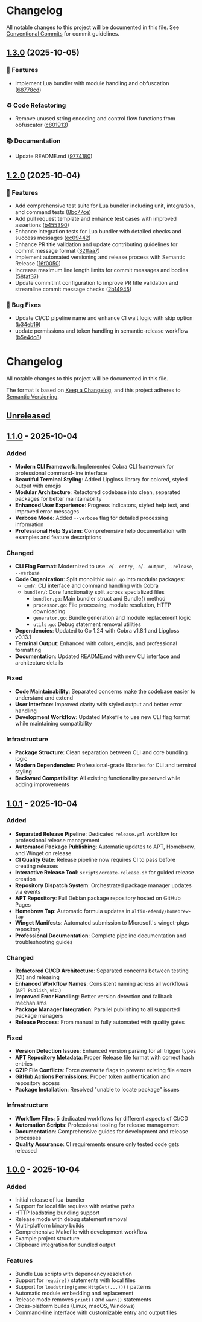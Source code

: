 # Changelog

All notable changes to this project will be documented in this file. See [Conventional Commits](https://conventionalcommits.org) for commit guidelines.

## [1.3.0](https://github.com/alfin-efendy/lua-bundler/compare/v1.2.0...v1.3.0) (2025-10-05)

### 🚀 Features

* Implement Lua bundler with module handling and obfuscation ([68778cd](https://github.com/alfin-efendy/lua-bundler/commit/68778cd51a8a9cb30bb7dffb9d4709c1bb1d7b2a))

### ♻️ Code Refactoring

* Remove unused string encoding and control flow functions from obfuscator ([c801913](https://github.com/alfin-efendy/lua-bundler/commit/c801913ca64a9484885ad6acb3769c40f1d752b8))

### 📚 Documentation

* Update README.md ([9774180](https://github.com/alfin-efendy/lua-bundler/commit/9774180cb3ca34eb7c5c86d79233bd79dab8b460))

## [1.2.0](https://github.com/alfin-efendy/lua-bundler/compare/v1.1.0...v1.2.0) (2025-10-04)

### 🚀 Features

* Add comprehensive test suite for Lua bundler including unit, integration, and command tests ([8bc77ce](https://github.com/alfin-efendy/lua-bundler/commit/8bc77ce4f02f298daec90bf44f078b545e244d92))
* Add pull request template and enhance test cases with improved assertions ([b455390](https://github.com/alfin-efendy/lua-bundler/commit/b45539004046ea512d54b68a52310e6b4372b69c))
* Enhance integration tests for Lua bundler with detailed checks and success messages ([ec09442](https://github.com/alfin-efendy/lua-bundler/commit/ec094426a776f4b5bfc279e6610fd2292301bb74))
* Enhance PR title validation and update contributing guidelines for commit message format ([32ffaa7](https://github.com/alfin-efendy/lua-bundler/commit/32ffaa70cf13af1611e360d864834a9a028c9ba7))
* Implement automated versioning and release process with Semantic Release ([16f0050](https://github.com/alfin-efendy/lua-bundler/commit/16f0050107ae22273785a62d1d474ce87840101e))
* Increase maximum line length limits for commit messages and bodies ([58faf37](https://github.com/alfin-efendy/lua-bundler/commit/58faf371c8db1e80f0ce7b0b744a354356ea621d))
* Update commitlint configuration to improve PR title validation and streamline commit message checks ([2b14945](https://github.com/alfin-efendy/lua-bundler/commit/2b1494561bbcccc3422b6ff6849234e923b37bcf))

### 🐛 Bug Fixes

* Update CI/CD pipeline name and enhance CI wait logic with skip option ([b34eb19](https://github.com/alfin-efendy/lua-bundler/commit/b34eb19298a57e428e7dce91e30894d250512b81))
* update permissions and token handling in semantic-release workflow ([b5e4dc8](https://github.com/alfin-efendy/lua-bundler/commit/b5e4dc8e826aa3204cc6cf1dee5dcd89d1e373ac))

# Changelog

All notable changes to this project will be documented in this file.

The format is based on [Keep a Changelog](https://keepachangelog.com/en/1.0.0/),
and this project adheres to [Semantic Versioning](https://semver.org/spec/v2.0.0.html).

## [Unreleased]

## [1.1.0] - 2025-10-04

### Added
- **Modern CLI Framework**: Implemented Cobra CLI framework for professional command-line interface
- **Beautiful Terminal Styling**: Added Lipgloss library for colored, styled output with emojis
- **Modular Architecture**: Refactored codebase into clean, separated packages for better maintainability
- **Enhanced User Experience**: Progress indicators, styled help text, and improved error messages
- **Verbose Mode**: Added `--verbose` flag for detailed processing information
- **Professional Help System**: Comprehensive help documentation with examples and feature descriptions

### Changed
- **CLI Flag Format**: Modernized to use `-e`/`--entry`, `-o`/`--output`, `--release`, `--verbose`
- **Code Organization**: Split monolithic `main.go` into modular packages:
  - `cmd/`: CLI interface and command handling with Cobra
  - `bundler/`: Core functionality split across specialized files
    - `bundler.go`: Main bundler struct and Bundle() method
    - `processor.go`: File processing, module resolution, HTTP downloading
    - `generator.go`: Bundle generation and module replacement logic
    - `utils.go`: Debug statement removal utilities
- **Dependencies**: Updated to Go 1.24 with Cobra v1.8.1 and Lipgloss v0.13.1
- **Terminal Output**: Enhanced with colors, emojis, and professional formatting
- **Documentation**: Updated README.md with new CLI interface and architecture details

### Fixed
- **Code Maintainability**: Separated concerns make the codebase easier to understand and extend
- **User Interface**: Improved clarity with styled output and better error handling
- **Development Workflow**: Updated Makefile to use new CLI flag format while maintaining compatibility

### Infrastructure
- **Package Structure**: Clean separation between CLI and core bundling logic
- **Modern Dependencies**: Professional-grade libraries for CLI and terminal styling
- **Backward Compatibility**: All existing functionality preserved while adding improvements

## [1.0.1] - 2025-10-04

### Added
- **Separated Release Pipeline**: Dedicated `release.yml` workflow for professional release management
- **Automated Package Publishing**: Automatic updates to APT, Homebrew, and Winget on release
- **CI Quality Gate**: Release pipeline now requires CI to pass before creating releases
- **Interactive Release Tool**: `scripts/create-release.sh` for guided release creation
- **Repository Dispatch System**: Orchestrated package manager updates via events
- **APT Repository**: Full Debian package repository hosted on GitHub Pages
- **Homebrew Tap**: Automatic formula updates in `alfin-efendy/homebrew-tap`
- **Winget Manifests**: Automated submission to Microsoft's winget-pkgs repository
- **Professional Documentation**: Complete pipeline documentation and troubleshooting guides

### Changed
- **Refactored CI/CD Architecture**: Separated concerns between testing (CI) and releasing
- **Enhanced Workflow Names**: Consistent naming across all workflows (`APT Publish`, etc.)
- **Improved Error Handling**: Better version detection and fallback mechanisms
- **Package Manager Integration**: Parallel publishing to all supported package managers
- **Release Process**: From manual to fully automated with quality gates

### Fixed
- **Version Detection Issues**: Enhanced version parsing for all trigger types
- **APT Repository Metadata**: Proper Release file format with correct hash entries
- **GZIP File Conflicts**: Force overwrite flags to prevent existing file errors
- **GitHub Actions Permissions**: Proper token authentication and repository access
- **Package Installation**: Resolved "unable to locate package" issues

### Infrastructure
- **Workflow Files**: 5 dedicated workflows for different aspects of CI/CD
- **Automation Scripts**: Professional tooling for release management
- **Documentation**: Comprehensive guides for development and release processes
- **Quality Assurance**: CI requirements ensure only tested code gets released

## [1.0.0] - 2025-10-04

### Added
- Initial release of lua-bundler
- Support for local file requires with relative paths
- HTTP loadstring bundling support  
- Release mode with debug statement removal
- Multi-platform binary builds
- Comprehensive Makefile with development workflow
- Example project structure
- Clipboard integration for bundled output

### Features
- Bundle Lua scripts with dependency resolution
- Support for `require()` statements with local files
- Support for `loadstring(game:HttpGet(...))()` patterns
- Automatic module embedding and replacement
- Release mode removes `print()` and `warn()` statements
- Cross-platform builds (Linux, macOS, Windows)
- Command-line interface with customizable entry and output files

[Unreleased]: https://github.com/alfin-efendy/lua-bundler/compare/v1.1.0...HEAD
[1.1.0]: https://github.com/alfin-efendy/lua-bundler/compare/v1.0.1...v1.1.0
[1.0.1]: https://github.com/alfin-efendy/lua-bundler/compare/v1.0.0...v1.0.1
[1.0.0]: https://github.com/alfin-efendy/lua-bundler/releases/tag/v1.0.0
